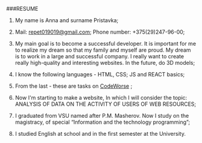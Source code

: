 ###RESUME

1. My name is Anna and surname Pristavka;

2. Mail: repet019019@gmail.com;
Phone number: +375(29)247-96-00;

3. My main goal is to become a successful developer.
It is important for me to realize my dream so that my family and myself are proud.
My dream is to work in a large and successful company.
I really want to create really high-quality and interesting websites. In the future, do 3D models;

4. I know the following languages ​​- HTML, CSS; JS and REACT basics;

5. From the last - these are tasks on [CodeWorse](https://www.codewars.com/users/Anna-Pristavka) ;

6. Now I'm starting to make a website,
In which I will consider the topic: ANALYSIS OF DATA ON THE ACTIVITY OF USERS OF WEB RESOURCES;

7. I graduated from VSU named after P.M. Masherov. Now I study on the magistracy, of special “Information and the technology programming”;

8. I studied English at school and in the first semester at the University.